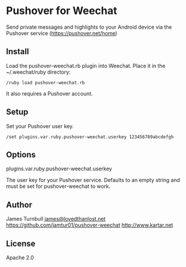 Pushover for Weechat
====================

Send private messages and highlights to your Android device via
the Pushover service (https://pushover.net/home)

Install
-------

Load the pushover-weechat.rb plugin into Weechat. Place it in the
~/.weechat/ruby directory:

    /ruby load pushover-weechat.rb

It also requires a Pushover account.

Setup
-----

Set your Pushover user key.

    /set plugins.var.ruby.pushover-weechat.userkey 123456789abcdefgh

Options
-------

plugins.var.ruby.pushover-weechat.userkey

The user key for your Pushover service.
Defaults to an empty string and must be set for pushover-weechat to
work.

Author
------

James Turnbull <james@lovedthanlost.net>
https://github.com/jamtur01/pushover-weechat
http://www.kartar.net

License
-------

Apache 2.0

